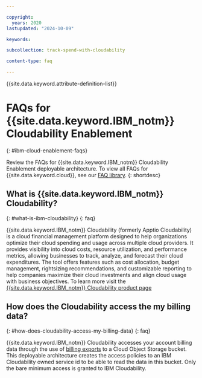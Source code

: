 ```yaml
---

copyright:
  years: 2020
lastupdated: "2024-10-09"

keywords:

subcollection: track-spend-with-cloudability

content-type: faq

---
```




{{site.data.keyword.attribute-definition-list}}



# FAQs for {{site.data.keyword.IBM_notm}} Cloudability Enablement
{: #ibm-cloud-enablement-faqs}



Review the FAQs for {{site.data.keyword.IBM_notm}} Cloudability Enablement deployable architecture. To view all FAQs for {{site.data.keyword.cloud}}, see our [FAQ library](/docs/faqs).
{: shortdesc}

## What is {{site.data.keyword.IBM_notm}} Cloudability?
{: #what-is-ibm-cloudability}
{: faq}

{{site.data.keyword.IBM_notm}} Cloudability (formerly Apptio Cloudability) is a cloud financial management platform designed to help organizations optimize their cloud spending and usage across multiple cloud providers. It provides visibility into cloud costs, resource utilization, and performance metrics, allowing businesses to track, analyze, and forecast their cloud expenditures. The tool offers features such as cost allocation, budget management, rightsizing recommendations, and customizable reporting to help companies maximize their cloud investments and align cloud usage with business objectives. To learn more visit the [{{site.data.keyword.IBM_notm}} Cloudability product page](https://www.apptio.com/products/cloudability/)

## How does the Cloudability access the my billing data?
{: #how-does-cloudability-access-my-billing-data}
{: faq}

{{site.data.keyword.IBM_notm}} Cloudability accesses your account billing data through the use of [billing exports](/docs/billing-usage?topic=billing-usage-exporting-your-usage) to a Cloud Object Storage bucket. This deployable architecture creates the access policies to an IBM Cloudability owned service id to be able to read the data in this bucket. Only the bare minimum access is granted to IBM Cloudability.
